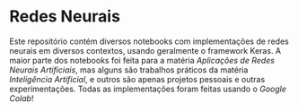 # Redes Neurais
Este repositório contém diversos notebooks com implementações de redes neurais em diversos contextos, usando geralmente o framework Keras.
A maior parte dos notebooks foi feita para a matéria *Aplicações de Redes Neurais Artificiais*, mas alguns são trabalhos práticos da matéria *Inteligência Artificial*, e outros são apenas projetos pessoais e outras experimentações.
Todas as implementações foram feitas usando o *Google Colab*!
